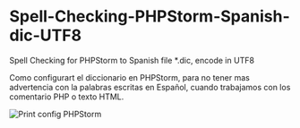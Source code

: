 # Spell-Checking-PHPStorm-Spanish-dic-UTF8
Spell Checking for PHPStorm to Spanish file *.dic, encode in UTF8

Como configurart el diccionario en PHPStorm, para no tener mas advertencia con la palabras escritas en Español, cuando trabajamos con los comentario PHP o texto HTML.

![Print config PHPStorm](http://s25.postimg.org/a9hknho4v/Print_de_pantalla_633.jpg)
